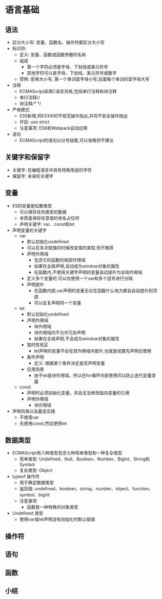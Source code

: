 # 语言基础

## 语法
- 区分大小写: 变量、函数名、操作符都区分大小写
- 标识符: 
    - 定义: 变量、函数或函数参数的名称
    - 组成 
        - 第一个字符必须是字母、下划线或美元符号
        - 其他字符可以是字母、下划线、美元符号或数字
    - 惯例: 驼峰大小写, 第一个单词首字母小写,后面每个单词的首字母大写
- 注释
    - ECMAScript采用C语言风格,包括单行注释和块注释
    - 单行注释//
    - 块注释/* */
- 严格模式
    - ES5新增,将ES3中的不规范操作指出,并将不安全操作抛出
    - 开启: use strict
    - 注意事项: ES6和Webpack自动应用
- 语句
    - ECMAScript的语句以分号结尾,可以省略但不建议

## 关键字和保留字
- 关键字: 在编程语言中具有特殊用途的字符
- 保留字: 未来的关键字


## 变量
- ES的变量是松散类型
    - 可以保存任何类型的数据
    - 本质是保存任意值的命名占位符
    - 声明关键字: var、const和let
- 声明变量的关键字
    - var
        - 默认初始化undefined
        - 可以在多次赋值的时候改变值的类型,但不推荐
        - 声明作用域
            - 包含它的函数的局部作用域
            - 如果在全局声明,自动成为window对象的属性
            - 在函数内,不使用关键字声明的变量自动提升为全局作用域
        - 定义多个变量时,可以仅使用一个var和多个逗号进行分隔
        - 声明提升
            - 在函数内部,var声明的变量无论在函数什么地方都会自动提升到顶部
            - 可以反复声明同一个变量
    - let
        - 默认初始化undefined
        - 声明作用域
            - 块作用域
            - 块作用域内不允许冗余声明
            - 如果在全局声明,不会成为window对象的属性
        - 暂时性死区
            - let声明的变量不会在其作用域内提升,也就是说要先声明后使用
        - 条件声明
            - 定义: 根据某个条件决定是否声明变量
        - 应用场景
            - 由于let是块作用域，所以在for循环内部使用可以防止迭代变量泄露
    - const
        - 声明时必须初始化变量，并且无法修改指向变量的引用
        - 声明作用域 
            - 块作用域
- 声明风格以及最佳实践
    - 不使用var
    - 先使用const,然后使用let

## 数据类型
- ECMAScript有八种类型包含七种简单类型和一种复杂类型
    - 简单类型: Undefined、Null、Boolean、Number、BigInt、String和Symbol
    - 复杂类型: Object
- typeof 操作符
    - 用于确定数据类型
    - 返回值: undefined、boolean、string、number、object、function、symbol、bigint
    - 注意事项
        - 函数是一种特殊的对象类型
- Undefined 类型
    - 使用var或let声明没有初始化时默认赋值


## 操作符

## 语句

## 函数

## 小结